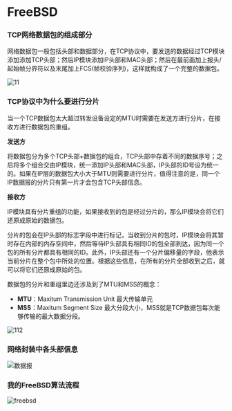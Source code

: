 # FreeBSD

### TCP网络数据包的组成部分

网络数据包一般包括头部和数据部分，在TCP协议中，要发送的数据经过TCP模块添加添加TCP头部；然后IP模块添加IP头部和MAC头部；然后在最前面加上报头/起始帧分界符以及末尾加上FCS(帧校验序列)，这样就构成了一个完整的数据包。

![11](http://typora-tests.oss-cn-chengdu.aliyuncs.com/img/11.png)

### TCP协议中为什么要进行分片

当一个TCP数据包太大超过转发设备设定的MTU时需要在发送方进行分片，在接收方进行数据包的重组。

**发送方**

将数据包分为多个TCP头部+数据包的组合，TCP头部中存着不同的数据序号；之后将多个组合交由IP模块，统一添加IP头部和MAC头部，IP头部的ID号设为统一的。如果在IP层的数据包大小大于MTU则需要进行分片，值得注意的是，同一个IP数据报的分片只有第一片才会包含TCP头部信息。

**接收方**

IP模块具有分片重组的功能，如果接收到的包是经过分片的，那么IP模块会将它们还原成原始的数据包。

分片的包会在IP头部的标志字段中进行标记，当收到分片的包时，IP模块会将其暂时存在内部的内存空间中，然后等待IP头部具有相同ID的包全部到达，因为同一个包的所有分片都具有相同的ID。此外，IP头部还有一个分片偏移量的字段，他表示当前分片在整个包中所处的位置。根据这些信息，在所有的分片全部收到之后，就可以将它们还原成原始的包。

数据包的分片和重组里边还涉及到了MTU和MSS的概念：

-   **MTU**：Maxitum Transmission Unit 最大传输单元
-   **MSS**：Maxitum Segment Size 最大分段大小，MSS就是TCP数据包每次能够传输的最大数据分段。

![112](http://typora-tests.oss-cn-chengdu.aliyuncs.com/img/112.png)

### 网络封装中各头部信息

![数据报](http://typora-tests.oss-cn-chengdu.aliyuncs.com/img/数据报.png)

### 我的FreeBSD算法流程

![freebsd](http://typora-tests.oss-cn-chengdu.aliyuncs.com/img/freebsd.png)
